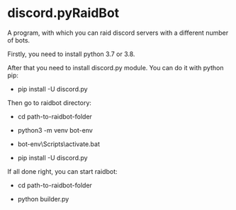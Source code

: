 # discord.pyRaidBot
A program, with which you can raid discord servers with a different number of bots.

Firstly, you need to install python 3.7 or 3.8.

After that you need to install discord.py module.
You can do it with python pip:

- pip install -U discord.py

Then go to raidbot directory:

- cd path-to-raidbot-folder

- python3 -m venv bot-env

- bot-env\Scripts\activate.bat

- pip install -U discord.py

If all done right, you can start raidbot:

- cd path-to-raidbot-folder

- python builder.py

